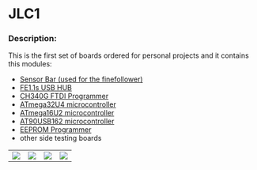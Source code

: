 # JLC1

### Description:
This is the first set of boards ordered for personal projects and it contains this modules:  
- [Sensor Bar (used for the finefollower)](https://github.com/Tonikiller10000/ITR8307-TR8_SensorBar)
- [FE1.1s USB HUB](https://github.com/Tonikiller10000/FE1.1S_USBHUB)
- [CH340G FTDI Programmer](https://github.com/Tonikiller10000/CH340G-FTDI-PROGRAMER)
- [ATmega32U4 microcontroller](https://github.com/Tonikiller10000/ATmega32U4)
- [ATmega16U2 microcontroller](https://github.com/Tonikiller10000/ATmega16U2)
- [AT90USB162 microcontroller](https://github.com/Tonikiller10000/AT90USB162)
- [EEPROM Programmer](https://github.com/Tonikiller10000/EEPROM_PROGRAMER)
- other side testing boards


<table>
  <tr>
    <td><img src="https://github.com/Tonikiller10000/JLC1/blob/main/JLC1_Pictures/JLC1p1.png"/></td>
    <td><img src="https://github.com/Tonikiller10000/JLC1/blob/main/JLC1_Pictures/JLC1R_F.jpg"/></td>
    <td><img src="https://github.com/Tonikiller10000/JLC1/blob/main/JLC1_Pictures/JLC1s1.jpg"/></td>
    <td><img src="https://github.com/Tonikiller10000/JLC1/blob/main/JLC1_Pictures/JLC1v3.png"/></td>
  </tr>
 </table>

